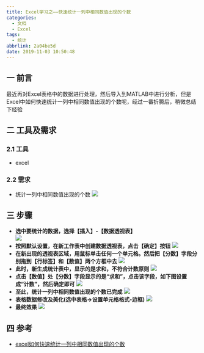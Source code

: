 ```yaml
---
title: Excel学习之——快速统计一列中相同数值出现的个数
categories:
  - 文档
  - Excel
tags:
  - 统计
abbrlink: 2a04be5d
date: 2019-11-03 10:50:48
---
```

## 一 前言

最近再对Excel表格中的数据进行处理，然后导入到MATLAB中进行分析，但是Excel中如何快速统计一列中相同数值出现的个数呢，经过一番折腾后，稍微总结下经验
<!--more-->
## 二 工具及需求
### 2.1 工具
* excel  

### 2.2 需求
* 统计一列中相同数值出现的个数
![][1]

## 三 步骤
* **选中要统计的数据，选择【插入】-【数据透视表】**  
![][2]
* **按照默认设置，在新工作表中创建数据透视表，点击【确定】按钮**
![][3]
* **在新出现的透视表区域，用鼠标单击任何一个单元格。然后把【分数】字段分别拖到【行标签】和【数值】两个方框中去**
![][4]
* **此时，新生成统计表中，显示的是求和，不符合计数原则**
![][5]
* **点击【数值】处【分数】字段显示的是“求和”，点击该字段，如下图设置成“计数”，然后确定即可**
![][6]
* **至此，统计一列中相同数值出现的个数已完成**
![][7]
* **表格数据修改及美化(选中表格->设置单元格格式-边框)**
![][8]
* **最终效果**
![][9]

## 四 参考
* [excel如何快速统计一列中相同数值出现的个数][10]


[1]: https://cdn.staticaly.com/gh/PGzxc/CDN/master/blog-image/excel-statis-raw-data.png
[2]: https://cdn.staticaly.com/gh/PGzxc/CDN/master/blog-image/excel-statis-insert-table.png
[3]: https://cdn.staticaly.com/gh/PGzxc/CDN/master/blog-image/excel-statis-select-raw-data.png
[4]: https://cdn.staticaly.com/gh/PGzxc/CDN/master/blog-image/excel-statis-drag-line-value.png
[5]: https://cdn.staticaly.com/gh/PGzxc/CDN/master/blog-image/excel-statis-raw-sum.png
[6]: https://cdn.staticaly.com/gh/PGzxc/CDN/master/blog-image/excel-statis-change-num.gif
[7]: https://cdn.staticaly.com/gh/PGzxc/CDN/master/blog-image/excel-statis-make-right.png
[8]: https://cdn.staticaly.com/gh/PGzxc/CDN/master/blog-image/excel-statis-table-border-set.png
[9]: https://cdn.staticaly.com/gh/PGzxc/CDN/master/blog-image/excel-statis-number.png
[10]:https://jingyan.baidu.com/article/9113f81b2c16822b3214c785.html
